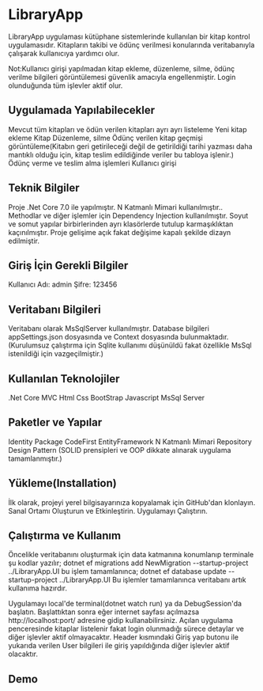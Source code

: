# LibraryApp
LibraryApp uygulaması kütüphane sistemlerinde kullanılan bir kitap kontrol uygulamasıdır.
Kitapların takibi ve ödünç verilmesi konularında veritabanıyla çalışarak kullanıcıya yardımcı olur.

Not:Kullanıcı girişi yapılmadan kitap ekleme, düzenleme, silme, ödünç verilme bilgileri görüntülemesi güvenlik amacıyla engellenmiştir. Login olunduğunda tüm işlevler aktif olur.

## Uygulamada Yapılabilecekler
Mevcut tüm kitapları ve ödün verilen kitapları ayrı ayrı listeleme
Yeni kitap ekleme
Kitap Düzenleme, silme
Ödünç verilen kitap geçmişi görüntüleme(Kitabın geri getirileceği değil de getirildiği tarihi yazması daha mantıklı olduğu için, kitap teslim edildiğinde veriler bu tabloya işlenir.)
Ödünç verme ve teslim alma işlemleri
Kullanıcı girişi


## Teknik Bilgiler
Proje .Net Core 7.0 ile yapılmıştır.
N Katmanlı Mimari kullanılmıştır.. Methodlar ve diğer işlemler için  Dependency Injection kullanılmıştır.
Soyut ve somut yapılar birbirlerinden ayrı klasörlerde tutulup karmaşıklıktan kaçınılmıştır.
Proje gelişime açık fakat değişime kapalı şekilde dizayn edilmiştir.

## Giriş İçin Gerekli Bilgiler
Kullanıcı Adı: admin
Şifre: 123456

## Veritabanı Bilgileri
Veritabanı olarak MsSqlServer kullanılmıştır.
Database bilgileri appSettings.json dosyasında ve Context dosyasında bulunmaktadır.(Kurulumsuz çalıştırma için Sqlite kullanımı düşünüldü fakat özellikle MsSql istenildiği için vazgeçilmiştir.)

## Kullanılan Teknolojiler
.Net Core MVC
Html
Css
BootStrap
Javascript
MsSql Server

## Paketler ve Yapılar
Identity Package
CodeFirst
EntityFramework
N Katmanlı Mimari
Repository Design Pattern
(SOLID prensipleri ve OOP dikkate alınarak uygulama tamamlanmıştır.)

## Yükleme(Installation)
İlk olarak, projeyi yerel bilgisayarınıza kopyalamak için GitHub'dan klonlayın.
Sanal Ortamı Oluşturun ve Etkinleştirin.
Uygulamayı Çalıştırın.

## Çalıştırma ve Kullanım
Öncelikle veritabanını oluşturmak için data katmanına konumlanıp terminale şu kodlar yazılır;
    dotnet ef migrations add NewMigration --startup-project ../LibraryApp.UI
bu işlem tamamlanınca;
    dotnet ef database update --startup-project ../LibraryApp.UI
Bu işlemler tamamlanınca veritabanı artık kullanıma hazırdır.

Uygulamayı local'de terminal(dotnet watch run) ya da DebugSession'da başlatın.
Başlattıktan sonra eğer internet sayfası açılmazsa http://localhost:port/ adresine gidip kullanabilirsiniz.
Açılan uygulama penceresinde kitaplar listelenir fakat login olunmadığı sürece detaylar ve diğer işlevler aktif olmayacaktır. Header kısmındaki Giriş yap butonu ile yukarıda verilen User bilgileri ile giriş yapıldığında diğer işlevler aktif olacaktır.

## Demo
